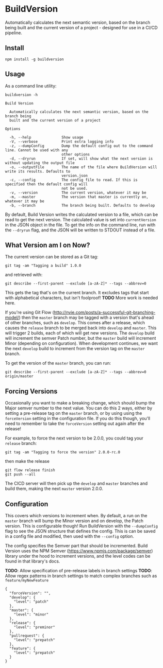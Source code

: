 # BuildVersion
Automatically calculates the next semantic version, based on the branch being built
and the current version of a project - designed for use in a CI/CD pipeline.

## Install

```
npm install -g buildversion
```

## Usage

As a command line utility:

```
buildversion -h

Build Version

  Automatically calculates the next semantic version, based on the branch being
  built and the current version of a project

Options

  -h, --help              Show usage
  -V, --verbose           Print extra logging info
  -z, --dumpConfig        Dump the default config out to the command line. Cannot be used with any
                          other options
  -d, --dryrun            If set, will show what the next version is without updating the output file
  -o, --outputFile        The name of the file where BuildVersion will write its results. Defaults to
                          version.json
  -c, --config            The config file to read. If this is specified then the default config will
                          not be used.
  -v, --version           The current version, whatever it may be
  -m, --master            The version that master is currently on, whatever it may be
  -b, --branch            The branch being built. Defaults to develop
```

By default, Build Version writes the calculated version to a file, which can be
read to get the next version.  The calculated value is set into `currentVersion`
in the JSON object in the file.  To get the info on the command line, run with
the `--dryrun` flag, and the JSON will be written to STDOUT instead of a file.


## What Version am I on Now?

The current version can be stored as a Git tag:

```
git tag -am "Tagging a build" 1.0.0
```

and retrieved with:

```
git describe --first-parent --exclude [a-zA-Z]* --tags --abbrev=0
```

This gets the tag that's on the current branch. It excludes tags that start with
alphabetical characters, but isn't foolproof!  **TODO** More work is needed here.

If you're using Git Flow (http://nvie.com/posts/a-successful-git-branching-model/)
then the `master` branch may be tagged with a version that's ahead of other branches,
such as `develop`.  This comes after a release, which causes the `release` branch to
be merged back into `develop` and `master`.  This will trigger 2 builds, each of
which will get new versions.  The `develop` build will increment the semver
Patch number, but the `master` build will increment Minor (depending on
configuration).  When development continues, we want the next `develop` build to
increment from the version tag on the `master` branch.

To get the version of the `master` branch, you can run:

```
git describe --first-parent --exclude [a-zA-Z]* --tags --abbrev=0 origin/master
```

## Forcing Versions

Occasionally you want to make a breaking change, which should bump the Major
semver number to the next value.  You can do this 2 ways, either by setting a
pre-release tag on the `master` branch, or by using using the `forceVersion`
setting in the configuration file.  If you do this though, you'll need
to remember to take the `forceVersion` setting out again after the release!

For example, to force the next version to be 2.0.0, you could tag your `release`
branch:

```
git tag -am "Tagging to force the version" 2.0.0-rc.0
```

then make the release

```
git flow release finish
git push --all
```

The CICD server will then pick up the `develop` and `master` branches and build
them, making the next `master` version 2.0.0.

## Configuration

This covers which versions to increment when.  By default, a run on the `master`
branch will bump the Minor version and on develop, the Patch version.  This is
configurable though!  Run BuildVersion with the `--dumpConfig` flag to see the
JSON structure that defines the config.  This is can be saved in a config file
and modified, then used with the `--config` option.

The config specifies the Semver part that should be incremented.  Build Version
uses the NPM Semver (https://www.npmjs.com/package/semver) library under the
hood to increment versions, and the level codes can be found in that library's
docs.

**TODO**: Allow specification of pre-release labels in branch settings
**TODO**: Allow regex patterns in branch settings to match complex branches
    such as `feature/myNewFeature`
```
{
  "forceVersion": "",
  "develop": {
    "level": "patch"
  },
  "master": {
    "level": "minor"
  },
  "release": {
    "level": "preminor"
  },
  "pullrequest": {
    "level": "prepatch"
  },
  "feature": {
    "level": "prepatch"
  }
}
```
